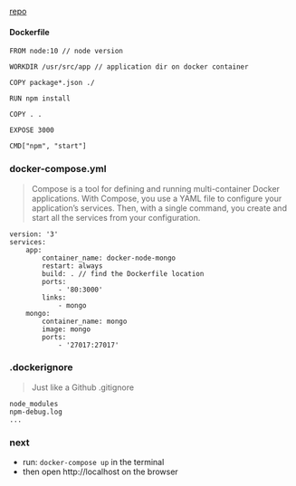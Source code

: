 [repo](http://github.com/bradtraversy/docker-node-mongo)

#### Dockerfile
```
FROM node:10 // node version

WORKDIR /usr/src/app // application dir on docker container

COPY package*.json ./

RUN npm install

COPY . .

EXPOSE 3000

CMD["npm", "start"]
```

### docker-compose.yml
> Compose is a tool for defining and running multi-container Docker applications. With Compose, you use a YAML file to configure your application’s services. Then, with a single command, you create and start all the services from your configuration.

```
version: '3'
services: 
    app:
        container_name: docker-node-mongo
        restart: always
        build: . // find the Dockerfile location
        ports: 
            - '80:3000'
        links:
            - mongo
    mongo:
        container_name: mongo
        image: mongo
        ports:
            - '27017:27017'
```

### .dockerignore
> Just like a Github .gitignore

```
node_modules
npm-debug.log
...
```

### next

- run: `docker-compose up` in the terminal
- then open http://localhost on the browser 